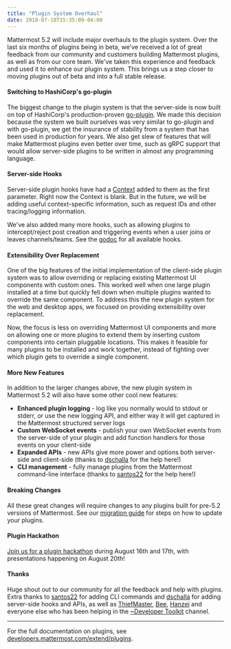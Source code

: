 ```yaml
---
title: "Plugin System Overhaul"
date: 2018-07-18T15:35:09-04:00
---
```


Mattermost 5.2 will include major overhauls to the plugin system. Over the last six months of plugins being in beta, we've received a lot of great feedback from our community and customers building Mattermost plugins, as well as from our core team. We've taken this experience and feedback and used it to enhance our plugin system. This brings us a step closer to moving plugins out of beta and into a full stable release.

#### Switching to HashiCorp's go-plugin
The biggest change to the plugin system is that the server-side is now built on top of HashiCorp's production-proven [go-plugin](https://github.com/hashicorp/go-plugin). We made this decision because the system we built ourselves was very similar to go-plugin and with go-plugin, we get the insurance of stability from a system that has been used in production for years. We also get slew of features that will make Mattermost plugins even better over time, such as gRPC support that would allow server-side plugins to be written in almost any programming language.

#### Server-side Hooks
Server-side plugin hooks have had a [Context](https://godoc.org/github.com/mattermost/mattermost-server/plugin#Context) added to them as the first parameter. Right now the Context is blank. But in the future, we will be adding useful context-specific information, such as request IDs and other tracing/logging information.

We've also added many more hooks, such as allowing plugins to intercept/reject post creation and triggering events when a user joins or leaves channels/teams. See the [godoc](https://godoc.org/github.com/mattermost/mattermost-server/plugin#Hooks) for all available hooks.

#### Extensibility Over Replacement
One of the big features of the initial implementation of the client-side plugin system was to allow overriding or replacing existing Mattermost UI components with custom ones. This worked well when one large plugin installed at a time but quickly fell down when multiple plugins wanted to override the same component. To address this the new plugin system for the web and desktop apps, we focused on providing extensibility over replacement.

Now, the focus is less on overriding Mattermost UI components and more on allowing one or more plugins to extend them by inserting custom components into certain pluggable locations. This makes it feasible for many plugins to be installed and work together, instead of fighting over which plugin gets to override a single component.

#### More New Features
In addition to the larger changes above, the new plugin system in Mattermost 5.2 will also have some other cool new features:

* __Enhanced plugin logging__ - log like you normally would to stdout or stderr, or use the new logging API, and either way it will get captured in the Mattermost structured server logs
* __Custom WebSocket events__ - publish your own WebSocket events from the server-side of your plugin and add function handlers for those events on your client-side
* __Expanded APIs__ - new APIs give more power and options both server-side and client-side (thanks to [dschalla](https://github.com/dschalla) for the help here!)
* __CLI management__ - fully manage plugins from the Mattermost command-line interface (thanks to [santos22](https://github.com/santos22) for the help here!)

#### Breaking Changes
All these great changes will require changes to any plugins built for pre-5.2 versions of Mattermost. See our [migration guide](https://developers.mattermost.com/extend/plugins/migration/) for steps on how to update your plugins.

#### Plugin Hackathon
[Join us for a plugin hackathon](https://www.meetup.com/mattermost/events/253346351/?rv=ea1_v2&_xtd=gatlbWFpbF9jbGlja9oAJDVmOTQ0YTg5LTJiNWYtNDRjNS04Y2FhLWQyOTMxMjY0MDE5ZQ&_cookie-check=dTkGAAOqZWt6N4bI) during August 16th and 17th, with presentations happening on August 20th!

#### Thanks
Huge shout out to our community for all the feedback and help with plugins. Extra thanks to [santos22](https://github.com/santos22) for adding CLI commands and [dschalla](https://github.com/dschalla) for adding server-side hooks and APIs, as well as [ThiefMaster](https://github.com/thiefmaster), [Bee](https://github.com/smarthoneybee), [Hanzei](https://github.com/Hanzei) and everyone else who has been helping in the [~Developer Toolkit](https://community.mattermost.com/core/channels/developer-toolkit) channel.

---

For the full documentation on plugins, see [developers.mattermost.com/extend/plugins](https://developers.mattermost.com/extend/plugins/).

